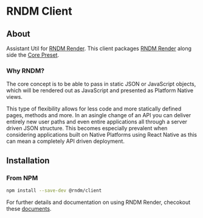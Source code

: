 # RNDM Client

## About

Assistant Util for [RNDM Render](https://github.com/rndm-com/rndm-render). This client packages [RNDM Render](https://github.com/rndm-com/rndm-render) along side the [Core Preset](https://github.com/rndm-com/rndm-render-preset-core).

### Why RNDM?

The core concept is to be able to pass in static JSON or JavaScript objects, which will be rendered out as JavaScript and presented as Platform Native views.

This type of flexibility allows for less code and more statically defined pages, methods and more. In an asingle change of an API you can deliver entirely new user paths and even entire applications all through a server driven JSON structure. This becomes especially prevalent when considering applications built on Native Platforms using React Native as this can mean a completely API driven deployment.

## Installation

### From NPM

```sh
npm install --save-dev @rndm/client
```

For further details and documentation on using RNDM Render, checokout these [documents](https://github.com/rndm-com/rndm-render).
